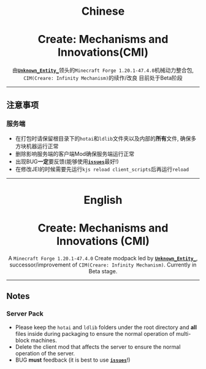 <!--markdownlint-disable MD001 MD033 MD041 MD051-->

<div align="center">

# Chinese

# Create: Mechanisms and Innovations(CMI)
由[**`Unknown_Entity_`**](https://space.bilibili.com/3461572013853145)领头的`Minecraft Forge 1.20.1-47.4.0`机械动力整合包, `CIM(Creare: Infinity Mechanism)`的续作/改良 目前处于Beta阶段

</div>

---

## 注意事项

### 服务端
 - 在打包时请保留根目录下的`hotai`和`ldlib`文件夹以及内部的**所有**文件, 确保多方块机器运行正常
 - 删除影响服务端的客户端Mod确保服务端运行正常
 - 出现BUG**一定**要反馈(能够使用[**`issues`**](https://github.com/VechniMetel/CodeNameCIM2/issues)最好!)
 - 在修改JEI的时候需要先运行`kjs reload client_scripts`后再运行`reload`

---

<!--markdownlint-disable MD001 MD033 MD041 MD051-->

<div align="center">

# English

# Create: Mechanisms and Innovations (CMI)

A `Minecraft Forge 1.20.1-47.4.0` Create modpack led by [**`Unknown_Entity_`**](https://space.bilibili.com/3461572013853145),
successor/improvement of `CIM(Creare: Infinity Mechanism)`.
Currently in Beta stage.

</div>

---

## Notes

### Server Pack
- Please keep the `hotai` and `ldlib` folders under the root directory and **all** files inside during packaging to ensure the normal operation of multi-block machines.
- Delete the client mod that affects the server to ensure the normal operation of the server.
- BUG **must** feedback (it is best to use [**`issues`**](https://github.com/VechniMetel/CodeNameCIM2/issues)!)
